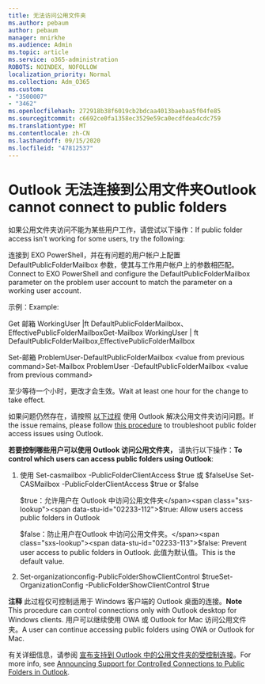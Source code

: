 ```yaml
---
title: 无法访问公用文件夹
ms.author: pebaum
author: pebaum
manager: mnirkhe
ms.audience: Admin
ms.topic: article
ms.service: o365-administration
ROBOTS: NOINDEX, NOFOLLOW
localization_priority: Normal
ms.collection: Adm_O365
ms.custom:
- "3500007"
- "3462"
ms.openlocfilehash: 272918b38f6019cb2bdcaa4013baebaa5f04fe85
ms.sourcegitcommit: c6692ce0fa1358ec3529e59ca0ecdfdea4cdc759
ms.translationtype: MT
ms.contentlocale: zh-CN
ms.lasthandoff: 09/15/2020
ms.locfileid: "47812537"
---
```

# <a name="outlook-cannot-connect-to-public-folders"></a><span data-ttu-id="02233-102">Outlook 无法连接到公用文件夹</span><span class="sxs-lookup"><span data-stu-id="02233-102">Outlook cannot connect to public folders</span></span>

<span data-ttu-id="02233-103">如果公用文件夹访问不能为某些用户工作，请尝试以下操作：</span><span class="sxs-lookup"><span data-stu-id="02233-103">If public folder access isn't working for some users, try the following:</span></span>

<span data-ttu-id="02233-104">连接到 EXO PowerShell，并在有问题的用户帐户上配置 DefaultPublicFolderMailbox 参数，使其与工作用户帐户上的参数相匹配。</span><span class="sxs-lookup"><span data-stu-id="02233-104">Connect to EXO PowerShell and configure the DefaultPublicFolderMailbox parameter on the problem user account to match the parameter on a working user account.</span></span>

<span data-ttu-id="02233-105">示例：</span><span class="sxs-lookup"><span data-stu-id="02233-105">Example:</span></span>

<span data-ttu-id="02233-106">Get 邮箱 WorkingUser |ft DefaultPublicFolderMailbox、EffectivePublicFolderMailbox</span><span class="sxs-lookup"><span data-stu-id="02233-106">Get-Mailbox WorkingUser | ft DefaultPublicFolderMailbox,EffectivePublicFolderMailbox</span></span>

<span data-ttu-id="02233-107">Set-邮箱 ProblemUser-DefaultPublicFolderMailbox \<value from previous command></span><span class="sxs-lookup"><span data-stu-id="02233-107">Set-Mailbox ProblemUser -DefaultPublicFolderMailbox \<value from previous command></span></span>

<span data-ttu-id="02233-108">至少等待一个小时，更改才会生效。</span><span class="sxs-lookup"><span data-stu-id="02233-108">Wait at least one hour for the change to take effect.</span></span>

<span data-ttu-id="02233-109">如果问题仍然存在，请按照 [以下过程](https://aka.ms/pfcte) 使用 Outlook 解决公用文件夹访问问题。</span><span class="sxs-lookup"><span data-stu-id="02233-109">If the issue remains, please follow [this procedure](https://aka.ms/pfcte) to troubleshoot public folder access issues using Outlook.</span></span>
 
<span data-ttu-id="02233-110">**若要控制哪些用户可以使用 Outlook 访问公用文件夹，** 请执行以下操作：</span><span class="sxs-lookup"><span data-stu-id="02233-110">**To control which users can access public folders using Outlook**:</span></span>

1.  <span data-ttu-id="02233-111">使用 Set-casmailbox <mailboxname> -PublicFolderClientAccess $true 或 $false</span><span class="sxs-lookup"><span data-stu-id="02233-111">Use Set-CASMailbox <mailboxname> -PublicFolderClientAccess $true or $false</span></span>  
      
    <span data-ttu-id="02233-112">$true：允许用户在 Outlook 中访问公用文件夹</span><span class="sxs-lookup"><span data-stu-id="02233-112">$true: Allow users access public folders in Outlook</span></span>  
      
    <span data-ttu-id="02233-113">$false：防止用户在Outlook 中访问公用文件夹。</span><span class="sxs-lookup"><span data-stu-id="02233-113">$false: Prevent user access to public folders in Outlook.</span></span> <span data-ttu-id="02233-114">此值为默认值。</span><span class="sxs-lookup"><span data-stu-id="02233-114">This is the default value.</span></span>  
        
2.  <span data-ttu-id="02233-115">Set-organizationconfig-PublicFolderShowClientControl $true</span><span class="sxs-lookup"><span data-stu-id="02233-115">Set-OrganizationConfig -PublicFolderShowClientControl $true</span></span>   
      
<span data-ttu-id="02233-116">**注释** 此过程仅可控制适用于 Windows 客户端的 Outlook 桌面的连接。</span><span class="sxs-lookup"><span data-stu-id="02233-116">**Note** This procedure can control connections only with Outlook desktop for Windows clients.</span></span> <span data-ttu-id="02233-117">用户可以继续使用 OWA 或 Outlook for Mac 访问公用文件夹。</span><span class="sxs-lookup"><span data-stu-id="02233-117">A user can continue accessing public folders using OWA or Outlook for Mac.</span></span>
 
<span data-ttu-id="02233-118">有关详细信息，请参阅 [宣布支持到 Outlook 中的公用文件夹的受控制连接](https://aka.ms/controlpf)。</span><span class="sxs-lookup"><span data-stu-id="02233-118">For more info, see [Announcing Support for Controlled Connections to Public Folders in Outlook](https://aka.ms/controlpf).</span></span>